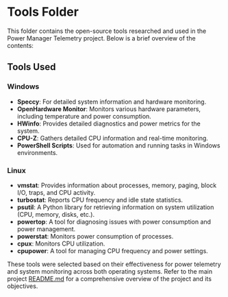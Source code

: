 # Tools Folder

This folder contains the open-source tools researched and used in the Power Manager Telemetry project. Below is a brief overview of the contents:

## Tools Used
### Windows
- **Speccy**: For detailed system information and hardware monitoring.
- **OpenHardware Monitor**: Monitors various hardware parameters, including temperature and power consumption.
- **HWinfo**: Provides detailed diagnostics and power metrics for the system.
- **CPU-Z**: Gathers detailed CPU information and real-time monitoring.
- **PowerShell Scripts**: Used for automation and running tasks in Windows environments.

### Linux
- **vmstat**: Provides information about processes, memory, paging, block I/O, traps, and CPU activity.
- **turbostat**: Reports CPU frequency and idle state statistics.
- **psutil**: A Python library for retrieving information on system utilization (CPU, memory, disks, etc.).
- **powertop**: A tool for diagnosing issues with power consumption and power management.
- **powerstat**: Monitors power consumption of processes.
- **cpux**: Monitors CPU utilization.
- **cpupower**: A tool for managing CPU frequency and power settings.

These tools were selected based on their effectiveness for power telemetry and system monitoring across both operating systems. Refer to the main project [README.md](../README.md) for a comprehensive overview of the project and its objectives.
